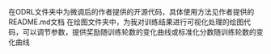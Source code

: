 在ODRL文件夹中为微调后的作者提供的开源代码，具体使用方法见作者提供的README.md文档
在绘图文件夹中，为我对训练结果进行可视化处理的绘图代码，可以调节参数，提供奖励随训练轮数的变化曲线或标准化分数随训练轮数的变化曲线